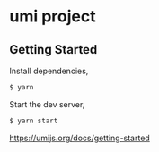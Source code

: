 # umi project

## Getting Started

Install dependencies,

```bash
$ yarn
```

Start the dev server,

```bash
$ yarn start
```


https://umijs.org/docs/getting-started